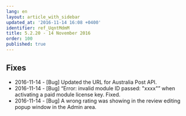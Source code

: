 ```yaml
---
lang: en
layout: article_with_sidebar
updated_at: '2016-11-14 16:08 +0400'
identifier: ref_UqntMdmM
title: 5.2.20 - 14 November 2016
order: 100
published: true
---
```

## Fixes
* 2016-11-14 - [Bug] Updated the URL for Australia Post API.
* 2016-11-14 - [Bug] “Error: invalid module ID passed: "xxxx"” when activating a paid module license key. Fixed.
* 2016-11-14 - [Bug] A wrong rating was showing in the review editing popup window in the Admin area.

